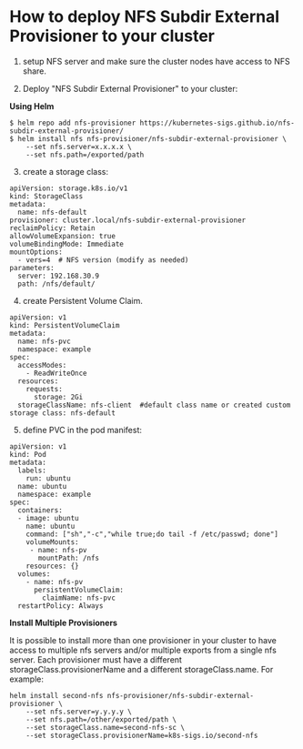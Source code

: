<h1> How to deploy NFS Subdir External Provisioner to your cluster</h1>

1. setup NFS server and make sure the cluster nodes have access to NFS share.

2. Deploy "NFS Subdir External Provisioner" to your cluster:

**Using Helm**
```
$ helm repo add nfs-provisioner https://kubernetes-sigs.github.io/nfs-subdir-external-provisioner/
$ helm install nfs nfs-provisioner/nfs-subdir-external-provisioner \
    --set nfs.server=x.x.x.x \
    --set nfs.path=/exported/path
```
3. create a storage class:
```
apiVersion: storage.k8s.io/v1
kind: StorageClass
metadata:
  name: nfs-default
provisioner: cluster.local/nfs-subdir-external-provisioner
reclaimPolicy: Retain
allowVolumeExpansion: true
volumeBindingMode: Immediate
mountOptions:
  - vers=4  # NFS version (modify as needed)
parameters:
  server: 192.168.30.9  
  path: /nfs/default/  

```

4. create Persistent Volume Claim.

```
apiVersion: v1
kind: PersistentVolumeClaim
metadata:
  name: nfs-pvc
  namespace: example
spec:
  accessModes:
    - ReadWriteOnce
  resources:
    requests:
      storage: 2Gi
  storageClassName: nfs-client  #default class name or created custom storage class: nfs-default
```

5. define PVC in the pod manifest:

```
apiVersion: v1
kind: Pod
metadata:
  labels:
    run: ubuntu
  name: ubuntu
  namespace: example
spec:
  containers:
  - image: ubuntu
    name: ubuntu
    command: ["sh","-c","while true;do tail -f /etc/passwd; done"]
    volumeMounts:
     - name: nfs-pv
       mountPath: /nfs
    resources: {}
  volumes:
    - name: nfs-pv
      persistentVolumeClaim:
        claimName: nfs-pvc
  restartPolicy: Always
```


**Install Multiple Provisioners**

It is possible to install more than one provisioner in your cluster to have access to multiple nfs servers and/or multiple exports from a single nfs server. Each provisioner must have a different storageClass.provisionerName and a different storageClass.name. For example:
```
helm install second-nfs nfs-provisioner/nfs-subdir-external-provisioner \
    --set nfs.server=y.y.y.y \
    --set nfs.path=/other/exported/path \
    --set storageClass.name=second-nfs-sc \
    --set storageClass.provisionerName=k8s-sigs.io/second-nfs
```

